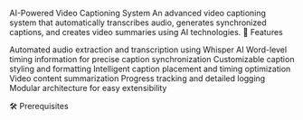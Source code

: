 AI-Powered Video Captioning System
An advanced video captioning system that automatically transcribes audio, generates synchronized captions, and creates video summaries using AI technologies.
🌟 Features

Automated audio extraction and transcription using Whisper AI
Word-level timing information for precise caption synchronization
Customizable caption styling and formatting
Intelligent caption placement and timing optimization
Video content summarization
Progress tracking and detailed logging
Modular architecture for easy extensibility

🛠️ Prerequisites

